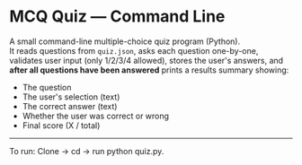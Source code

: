 # MCQ Quiz — Command Line

A small command-line multiple-choice quiz program (Python).  
It reads questions from `quiz.json`, asks each question one-by-one, validates user input (only 1/2/3/4 allowed), stores the user's answers, and **after all questions have been answered** prints a results summary showing:

- The question
- The user's selection (text)
- The correct answer (text)
- Whether the user was correct or wrong
- Final score (X / total)

---
To run:
Clone → cd → run python quiz.py.
